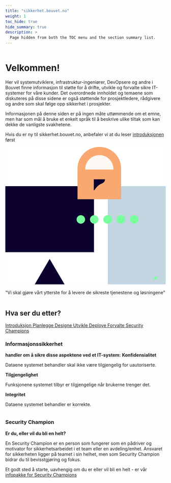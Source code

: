 ```yaml
---
title: "sikkerhet.bouvet.no"
weight: 1
toc_hide: true
hide_summary: true
description: >
  Page hidden from both the TOC menu and the section summary list.  
---
```

<div class="frontpage">
<div class="row ingress" >
    <div class="column">
        <h1>Velkommen!</h1>
        <p>
            Her vil systemutviklere, infrastruktur-ingeniører, DevOpsere og andre i Bouvet finne informasjon til
            støtte for å drifte, utvikle og forvalte sikre IT-systemer for våre kunder. Det overordnede
            innholdet og temaene som diskuteres på disse sidene er også støttende for prosjektledere, rådgivere
            og andre som skal følge opp sikkerhet i prosjekter.
        </p>
        <p>
            Informasjonen på denne siden er på ingen måte uttømmende om et emne, men har som mål å bruke et enkelt språk til å beskrive ulike tiltak som kan dekke de vanligste svakhetene.
        </p>
        <p>    
        Hvis du er ny til sikkerhet.bouvet.no, anbefaler vi at du leser <a href="/no/introduksjon">introduksjonen</a> først
        </p>
    </div>
    <div class="column quote">
        <img class="column quote illustration" alt="Vi skal gjøre vårt ytterste for å levere de sikreste tjenestene og løsningene" src="/quote-illustration.svg"/>
        <p class="column quote">"Vi skal gjøre vårt ytterste for å levere de sikreste tjenestene og løsningene"</p>
    </div>
</div>
<div class="dev-ops-links-wrapper">
    <div class="dev-ops-links-backdrop" />
    <h2 class="row devops-links-header">Hva ser du etter?</h2>
    <div class="devops-links">
        <a href="no/introduksjon">
            Introduksjon
        </a>
        <a href="no/planlegge/">
            Planlegge
        </a>
        <a href="no/designe/">
            Designe
        </a>
        <a href="no/utvikle/">
            Utvikle
        </a>
        <a href="no/deploye">
            Deploye
        </a>
        <a href="no/forvalte/">
            Forvalte
        </a>
        <a href="no/security-champion/">
            Security Champions
        </a>
    </div>
</div>

<div class="row bottom-section">
    <div class="column">
        <h3>Informasjonssikkerhet</h3>
        <b class="buttom-section-sub-header">handler om å sikre disse aspektene ved et IT-system:</b>
        <b>Konfidensialitet</b>
        <p>Dataene systemet behandler skal ikke være tilgjengelig for uautoriserte.</p>
        <b>Tilgjengelighet</b>
        <p>Funksjonene systemet tilbyr er tilgjengelige når brukerne trenger det.</p>
        <b>Integritet</b>
        <p>Dataene systemet behandler er korrekte.</p>
    </div>
    <div class="column">
        <div class="column">
            <h3>Security Champion</h3>
            <b class="buttom-section-sub-header">Er du, eller vil du bli en helt?</b>
            <p>En Security Champion er en person som fungerer som en pådriver og motivator for sikkerhetsarbeidet i et team eller en avdeling/enhet. Ansvaret for sikkerheten ligger på teamet i sin helhet, men som Security Champion bidrar du til bevisstgjøring og fokus.</p>
            <p>
                Et godt sted å starte, uavhengig om du er eller vil bli en helt - er vår 
                <a href="/security_champion/introduction" class="underlined-link"> infopakke for Security Champions</a>
            </p>
        </div>
    </div>
</div>
</div>
